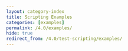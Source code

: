 ```yaml
---
layout: category-index
title: Scripting Examples
categories: [examples]
permalink: /4.0/examples/
hide: true
redirect_from: /4.0/test-scripting/examples/
---
```

